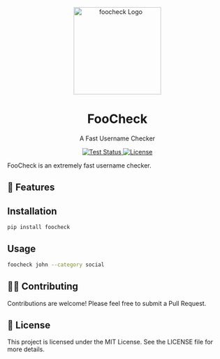 <div align="center">
  <img src="./logo.png" alt="foocheck Logo" width="200">
  <h1>FooCheck</h1>
  <p>A Fast Username Checker</p>
  <a href="https://github.com/walidsa3d/actions/workflows/test.yml">
    <img src="https://img.shields.io/github/actions/workflow/status/walidsa3d/foocheck/test.yml?branch=main&style=flat-square" alt="Test Status">
  </a>
  <a href="https://github.com/walidsa3d/foocheck/blob/main/LICENSE">
    <img src="https://img.shields.io/github/license/walidsa3d/foocheck?style=flat-square" alt="License">
  </a>
</div>

FooCheck is an extremely fast username checker.

## 🚀 Features


## Installation
```
pip install foocheck
```

## Usage
```bash
foocheck john --category social
```

## 🧑‍💻 Contributing

Contributions are welcome! Please feel free to submit a Pull Request.

## 📄 License
This project is licensed under the MIT License. See the LICENSE file for more details.


